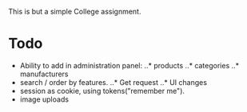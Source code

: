 This is but a simple College assignment.

# Todo
* Ability to add in administration panel:
..* products
..* categories
..* manufacturers
* search / order by features.
..* Get request
..* UI changes
* session as cookie, using tokens("remember me").
* image uploads 
